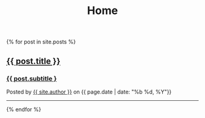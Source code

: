 ﻿---
layout: default
title: Home
---

{% for post in site.posts %}
<div class="post-preview">
  <a href="{{ post.url }}">
    <h2 class="post-title"> {{ post.title }} </h2>
    <h3 class="post-subtitle"> {{ post.subtitle } </h3>
  </a>
  <p class="post-meta">Posted by <a href="#"> {{ site.author }}</a> on {{ page.date | date: "%b %d, %Y"}}</p>
</div>
<hr>
{% endfor %}
